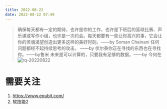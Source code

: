 ```yaml
---
title: 2022-08-22
date: 2022-08-22 07:49
---
```


> 确保每天都有一定的期待，也许是你的工作，也许是下班后的篮球比赛、声乐课或写作小组，也许是一次约会。每天都要有一些让你高兴的事，它会让你的灵魂渴望创造出更多这样的美好时刻。——by Soman Chainani
> 任何问题都经不起持续思考的攻击。 ——by 伏尔泰​​​​
> 你正在寻找的东西也在寻找你。——by鲁米 
> 未来是可以计算的，只要我有足够的数据。——by 今何在
​​​​
![rq-20220822](http://images.iotop.work/upic/2022822-rq-20220822.jpg)



# 需要关注
1. https://www.epubit.com/
2. 软技能2